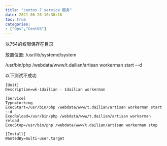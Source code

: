 ```yaml
---
title: "centos 7 service 服务"
date: 2021-06-26 10:30:16
toc: true
categories:
- ["Ops","CentOS"]
---
```


以754的权限保存在目录


放置位置: /usr/lib/systemd/system

/usr/bin/php /webdata/www/t.dailian/artisan workerman start --d


以下测试不成功




```
[Unit]
Description=wk-1dailian - 1dailian workerman

[Service]
Type=forking
ExecStart=/usr/bin/php /webdata/www/t.dailian/artisan workerman start --d
ExecReload=/usr/bin/php /webdata/www/t.dailian/artisan workerman reload
ExecStop=/usr/bin/php /webdata/www/t.dailian/artisan workerman stop

[Install]
WantedBy=multi-user.target
```

